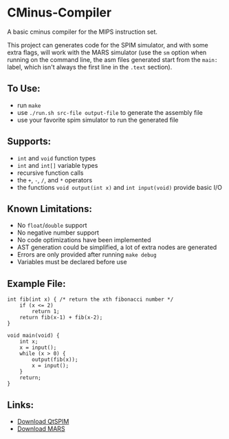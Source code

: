 # CMinus-Compiler
A basic cminus compiler for the MIPS instruction set.

This project can generates code for the SPIM simulator, and with some extra flags, will work with the MARS simulator (use the `sm` option when running on the command line, the asm files generated start from the `main:` label, which isn't always the first line in the `.text` section).

## To Use:
- run `make`
- use `./run.sh src-file output-file` to generate the assembly file
- use your favorite spim simulator to run the generated file 

## Supports:
- `int` and `void` function types
- `int` and `int[]` variable types
- recursive function calls
- the `+`, `-`, `/`, and `*` operators
- the functions `void output(int x)` and `int input(void)` provide basic I/O 

## Known Limitations:
- No `float`/`double` support
- No negative number support
- No code optimizations have been implemented
- AST generation could be simplified, a lot of extra nodes are generated
- Errors are only provided after running `make debug`
- Variables must be declared before use

## Example File:

```
int fib(int x) { /* return the xth fibonacci number */
    if (x <= 2)
        return 1;
    return fib(x-1) + fib(x-2);
}

void main(void) {
    int x;
    x = input();
    while (x > 0) {
        output(fib(x));
        x = input();
    }
    return;
}
```
## Links:
- [Download QtSPIM](https://sourceforge.net/projects/spimsimulator/files/ "Sourceforge link")
- [Download MARS](https://courses.missouristate.edu/KenVollmar/MARS/download.htm "MARS link")
